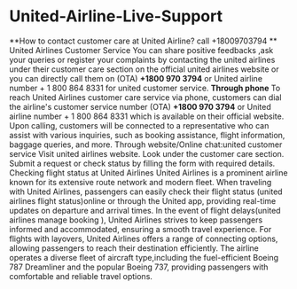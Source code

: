 # United-Airline-Live-Support
**How to contact customer care at United Airline? call +18009703794 **
United Airlines Customer Service
You can share positive feedbacks ,ask your queries or register your complaints by contacting the united airlines under their customer care section on the official united airlines website or you can directly call them on (OTA) **+1800 970 3794** or United airline number + 1 800 864 8331 for united customer service.
**Through phone**
To reach United Airlines customer care service via phone, customers can dial the airline's customer service number (OTA) **+1800 970 3794** or United airline number + 1 800 864 8331 which is available on their official website. Upon calling, customers will be connected to a representative who can assist with various inquiries, such as booking assistance, flight information, baggage queries, and more.
Through website/Online chat:united customer service
Visit united airlines website.
Look under the customer care section.
Submit a request or check status by filling the form with required details.
Checking flight status at United Airlines
United Airlines is a prominent airline known for its extensive route network and modern fleet. When traveling with United Airlines, passengers can easily check their flight status (united airlines flight status)online or through the United app, providing real-time updates on departure and arrival times. In the event of flight delays(united airlines manage booking ), United Airlines strives to keep passengers informed and accommodated, ensuring a smooth travel experience. For flights with layovers, United Airlines offers a range of connecting options, allowing passengers to reach their destination efficiently. The airline operates a diverse fleet of aircraft type,including the fuel-efficient Boeing 787 Dreamliner and the popular Boeing 737, providing passengers with comfortable and reliable travel options.
